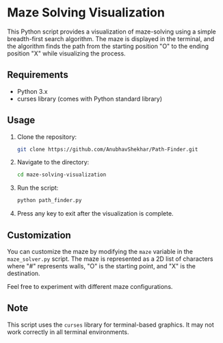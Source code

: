 # Maze Solving Visualization

This Python script provides a visualization of maze-solving using a simple breadth-first search algorithm. The maze is displayed in the terminal, and the algorithm finds the path from the starting position "O" to the ending position "X" while visualizing the process.

## Requirements

- Python 3.x
- curses library (comes with Python standard library)

## Usage

1. Clone the repository:

   ```bash
   git clone https://github.com/AnubhavShekhar/Path-Finder.git
   ```

2. Navigate to the directory:

   ```bash
   cd maze-solving-visualization
   ```

3. Run the script:

   ```bash
   python path_finder.py
   ```

4. Press any key to exit after the visualization is complete.

## Customization

You can customize the maze by modifying the `maze` variable in the `maze_solver.py` script. The maze is represented as a 2D list of characters where "#" represents walls, "O" is the starting point, and "X" is the destination.

Feel free to experiment with different maze configurations.

## Note

This script uses the `curses` library for terminal-based graphics. It may not work correctly in all terminal environments.
